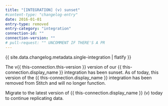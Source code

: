 ```yaml
---
title: "[INTEGRATION] (v) sunset"
#content-type: "changelog-entry"
date: 2016-01-01
entry-type: removed
entry-category: "integration"
connection-id: ""
connection-version: ""
# pull-request: "" UNCOMMENT IF THERE'S A PR
---
```


{{ site.data.changelog.metadata.single-integration | flatify }}

The v{{ this-connection.this-version }} version of our {{ this-connection.display_name }} integration has been sunset. As of today, this version of the {{ this-connection.display_name }} integration has been removed from Stitch and will no longer function.

Migrate to the latest version of {{ this-connection.display_name }} (v) today to continue replicating data.